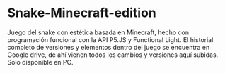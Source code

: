 # Snake-Minecraft-edition
Juego del snake con estética basada en Minecraft, hecho con programación funcional con la API P5.JS y Functional Light.
El historial completo de versiones y elementos dentro del juego se encuentra en Google drive, de ahí vienen todos los cambios
y versiones aquí subidas. Solo disponible en PC.
